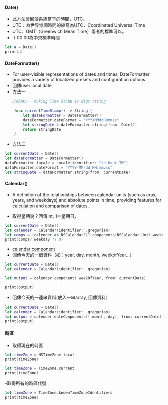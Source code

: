 #### Date()
- 此方法會回傳系統當下的時間，UTC。
- UTC：為世界協調時間的縮寫為UTC，Coordinated Universal Time
- UTC、GMT（Greenwich Mean Time）兩者的標準可以。
- ＋00:00為中央標準時間
```Swift
let a = Date()
print(a)
```

#### DateFormatter()
- For user-visible representations of dates and times, DateFormatter provides a variety of localized presets and configuration options.
- 回傳user local date.
- 方法一
```Swift
   //MARK: - making Time Stamp 14-digt-string

    func currentTimeStamp() -> String {
        let dateFormatter = DateFormatter()
        dateFormatter.dateFormat = "YYYYMMddHHmmss"
        let stringDate = dateFormatter.string(from: Date())
        return stringDate
    }
```
- 方法二
```Swift
let currentDate = Date()
let dataFormatter = DateFormatter()
dataFormatter.locale = Locale(identifier: "zh_Hant_TW")
dataFormatter.dateFormat = "YYYY-MM-dd HH:mm:ss"
let stringDate = dataFormatter.string(from: currentDate)
```
#### Calendar()
-  A definition of the relationships between calendar units (such as eras, years, and weekdays) and absolute points in time, providing features for calculation and comparison of dates.

- 取得星期幾？回傳Int, 1＝星期日，
```Swift
let currentDate = Date()
let calender = Calendar(identifier: .gregorian)
let comps = (calender as NSCalendar?)?.components(NSCalendar.Unit.weekday, from: currentDate)
print(comps?.weekday ?? 0)
```

- [calendar component](https://developer.apple.com/documentation/foundation/calendar/component)
- 回傳今天的一個資料（如：year, day, month, weekofYear...）
```Swift
let currentDate = Date()
let calender = Calendar(identifier: .gregorian)

let output = calender.component(.weekOfYear, from: currentDate)

print(output)
```
- 回傳今天的一連串資料(放入一串array, 回傳資料）
```Swift
let currentDate = Date()
let calender = Calendar(identifier: .gregorian)
let output = calender.dateComponents([.month,.day], from: currentDate)
print(output)
```

#### 時區
- 取得現在的時區
```Swift
let timeZone = NSTimeZone.local
print(timeZone)
```
```Swift
let timeZone = TimeZone.current
print(timeZone)
```
-取得所有的時區代號
```Swift
let timeZone = TimeZone.knownTimeZoneIdentifiers
print(timeZone)
```
